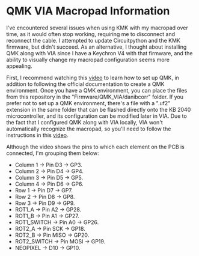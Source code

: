 # QMK VIA Macropad Information

I've encountered several issues when using KMK with my macropad over time, as it would often stop working, requiring me to disconnect and reconnect the cable. I attempted to update Circuitpython and the KMK firmware, but didn't succeed. As an alternative, I thought about installing QMK along with VIA since I have a Keychron V4 with that firmware, and the ability to visually change my macropad configuration seems more appealing.

First, I recommend watching this [video](https://www.youtube.com/watch?v=hjml-K-pV4E) to learn how to set up QMK, in addition to following the official documentation to create a QMK environment. Once you have a QMK environment, you can place the files from this repository in the "Firmware/QMK_VIA/danibcorr" folder. If you prefer not to set up a QMK environment, there's a file with a ".uf2" extension in the same folder that can be flashed directly onto the KB 2040 microcontroller, and its configuration can be modified later in VIA. Due to the fact that I configured QMK along with VIA locally, VIA won't automatically recognize the macropad, so you'll need to follow the instructions in this [video](https://www.youtube.com/watch?v=7d5yzBOup9U).

Although the video shows the pins to which each element on the PCB is connected, I'm grouping them below:

- Column 1 → Pin D3 → GP3.
- Column 2 → Pin D4 → GP4.
- Column 3 → Pin D5 → GP5.
- Column 4 → Pin D6 → GP6.
- Row 1 → Pin D7 → GP7.
- Row 2 → Pin D8 → GP8.
- Row 3 → Pin D9 → GP9.
- ROT1_A → Pin A2 → GP28.
- ROT1_B → Pin A1 → GP27.
- ROT1_SWITCH → Pin A0 → GP26.
- ROT2_A → Pin SCK → GP18.
- ROT2_B → Pin MISO → GP20.
- ROT2_SWITCH → Pin MOSI → GP19.
- NEOPIXEL → D10 → GP10.